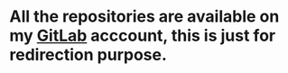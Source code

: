 # All the repositories are available on my [GitLab](https://gitlab.com/prateekshitjaiswal73) acccount, this is just for redirection purpose.
